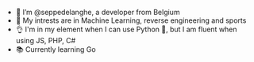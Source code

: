 - 👋 I’m @seppedelanghe, a developer from Belgium
- 👀 My intrests are in Machine Learning, reverse engineering and sports
- 👌 I'm in my element when I can use Python 🐍, but I am fluent when using JS, PHP, C#
- 📚 Currently learning Go
